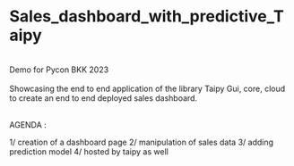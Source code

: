 # Sales_dashboard_with_predictive_Taipy </br>
</br>
Demo for Pycon BKK 2023 </br>
</br>
Showcasing the end to end application of the library Taipy Gui, core, cloud </br>
to create an end to end deployed sales dashboard. </br>
</br>

AGENDA :

1/ creation of a dashboard page
2/ manipulation of sales data 
3/ adding prediction model
4/ hosted by taipy as well
